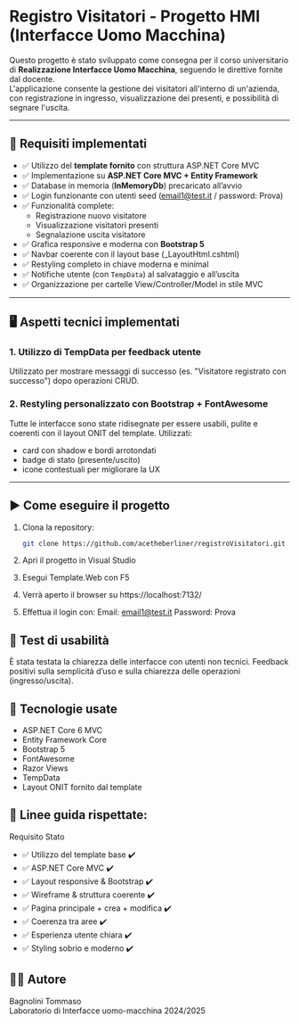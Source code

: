 # Registro Visitatori - Progetto HMI (Interfacce Uomo Macchina)

Questo progetto è stato sviluppato come consegna per il corso universitario di **Realizzazione Interfacce Uomo Macchina**, seguendo le direttive fornite dal docente.  
L'applicazione consente la gestione dei visitatori all'interno di un'azienda, con registrazione in ingresso, visualizzazione dei presenti, e possibilità di segnare l'uscita.

---

## 🧾 Requisiti implementati

- ✅ Utilizzo del **template fornito** con struttura ASP.NET Core MVC
- ✅ Implementazione su **ASP.NET Core MVC + Entity Framework**
- ✅ Database in memoria (**InMemoryDb**) precaricato all’avvio
- ✅ Login funzionante con utenti seed (email1@test.it / password: Prova)
- ✅ Funzionalità complete:
  - Registrazione nuovo visitatore
  - Visualizzazione visitatori presenti
  - Segnalazione uscita visitatore
- ✅ Grafica responsive e moderna con **Bootstrap 5**
- ✅ Navbar coerente con il layout base (_LayoutHtml.cshtml)
- ✅ Restyling completo in chiave moderna e minimal
- ✅ Notifiche utente (con `TempData`) al salvataggio e all’uscita
- ✅ Organizzazione per cartelle View/Controller/Model in stile MVC

---

## 🖥️ Aspetti tecnici implementati

### 1. **Utilizzo di TempData per feedback utente**
Utilizzato per mostrare messaggi di successo (es. "Visitatore registrato con successo") dopo operazioni CRUD.

### 2. **Restyling personalizzato con Bootstrap + FontAwesome**
Tutte le interfacce sono state ridisegnate per essere usabili, pulite e coerenti con il layout ONIT del template. Utilizzati:
- card con shadow e bordi arrotondati
- badge di stato (presente/uscito)
- icone contestuali per migliorare la UX

---

## ▶️ Come eseguire il progetto

1. Clona la repository:
   ```bash
   git clone https://github.com/acetheberliner/registroVisitatori.git
   ```
2. Apri il progetto in Visual Studio

3. Esegui Template.Web con F5

4. Verrà aperto il browser su https://localhost:7132/

5. Effettua il login con:
     Email: email1@test.it
     Password: Prova

## 🧪 Test di usabilità
È stata testata la chiarezza delle interfacce con utenti non tecnici.
Feedback positivi sulla semplicità d’uso e sulla chiarezza delle operazioni (ingresso/uscita).

## 🧩 Tecnologie usate
- ASP.NET Core 6 MVC
- Entity Framework Core
- Bootstrap 5
- FontAwesome
- Razor Views
- TempData
- Layout ONIT fornito dal template

## 🎯 Linee guida rispettate:
Requisito	Stato
- ✅ Utilizzo del template base	✔️ 
- ✅ ASP.NET Core MVC	✔️ 
- ✅ Layout responsive & Bootstrap	✔️ 
- ✅ Wireframe & struttura coerente	✔️ 
- ✅ Pagina principale + crea + modifica	✔️ 
- ✅ Coerenza tra aree	✔️ 
- ✅ Esperienza utente chiara	✔️ 
- ✅ Styling sobrio e moderno	✔️ 

## 🧑‍💻 Autore
Bagnolini Tommaso <br>
Laboratorio di Interfacce uomo-macchina
2024/2025
